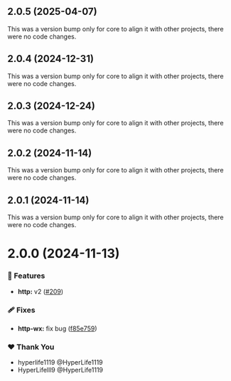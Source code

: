 ## 2.0.5 (2025-04-07)

This was a version bump only for core to align it with other projects, there were no code changes.

## 2.0.4 (2024-12-31)

This was a version bump only for core to align it with other projects, there were no code changes.

## 2.0.3 (2024-12-24)

This was a version bump only for core to align it with other projects, there were no code changes.

## 2.0.2 (2024-11-14)

This was a version bump only for core to align it with other projects, there were no code changes.

## 2.0.1 (2024-11-14)

This was a version bump only for core to align it with other projects, there were no code changes.

# 2.0.0 (2024-11-13)

### 🚀 Features

- **http:** v2 ([#209](https://github.com/ngify/ngify/pull/209))

### 🩹 Fixes

- **http-wx:** fix bug ([f85e759](https://github.com/ngify/ngify/commit/f85e759))

### ❤️  Thank You

- hyperlife1119 @HyperLife1119
- HyperLifelll9 @HyperLife1119
